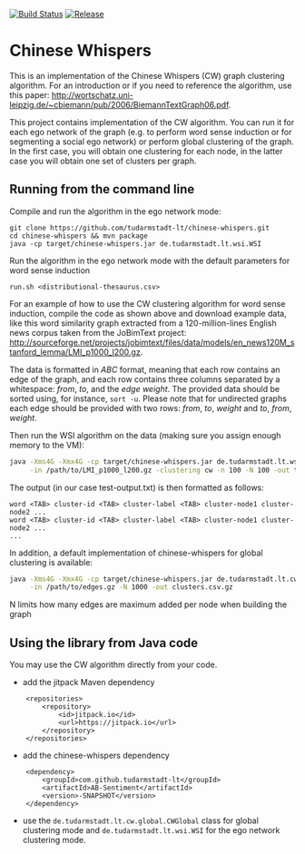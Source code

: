 [![Build Status](https://travis-ci.org/uhh-lt/chinese-whispers.svg?branch=master)](https://travis-ci.org/uhh-lt/chinese-whispers) [![Release](https://jitpack.io/v/uhh-lt/chinese-whispers.svg)](https://jitpack.io/#uhh-lt/chinese-whispers)

Chinese Whispers
================

This is an implementation of the Chinese Whispers (CW) graph clustering algorithm. For an introduction
or if you need to reference the algorithm, use this paper:
<http://wortschatz.uni-leipzig.de/~cbiemann/pub/2006/BiemannTextGraph06.pdf>.

This project contains implementation of the CW algorithm. You can run it for each ego network of the graph (e.g. to perform word sense induction or for segmenting a social ego network) or perform global clustering of the graph. In the first case, you will obtain one clustering for each node, in the latter case you will obtain one set of clusters per graph. 

## Running from the command line

Compile and run the algorithm in the ego network mode:

```
git clone https://github.com/tudarmstadt-lt/chinese-whispers.git
cd chinese-whispers && mvn package
java -cp target/chinese-whispers.jar de.tudarmstadt.lt.wsi.WSI
```

Run the algorithm in the ego network mode with the default parameters for word sense induction

```
run.sh <distributional-thesaurus.csv>
```

For an example of how to use the CW clustering algorithm for word sense induction, compile the code as shown above and download
example data, like this word similarity graph extracted from a 120-million-lines English news
corpus taken from the JoBimText project:
<http://sourceforge.net/projects/jobimtext/files/data/models/en_news120M_stanford_lemma/LMI_p1000_l200.gz>.

The data is formatted in _ABC_ format, meaning that each row contains an edge of the graph,
and each row contains three columns separated by a whitespace: _from_, _to_, and the _edge weight_.
The provided data should be sorted using, for instance, `sort -u`. Please note that for
undirected graphs each edge should be provided with two rows: _from_, _to_, _weight_
and _to_, _from_, _weight_.

Then run the WSI algorithm on the data (making sure you assign enough memory to the VM):

```bash
java -Xms4G -Xmx4G -cp target/chinese-whispers.jar de.tudarmstadt.lt.wsi.WSI \
     -in /path/to/LMI_p1000_l200.gz -clustering cw -n 100 -N 100 -out test-output.txt
```

The output (in our case test-output.txt) is then formatted as follows:

```
word <TAB> cluster-id <TAB> cluster-label <TAB> cluster-node1 cluster-node2 ...
word <TAB> cluster-id <TAB> cluster-label <TAB> cluster-node1 cluster-node2 ...
...
```

In addition, a default implementation of chinese-whispers for global clustering is available:

```bash
java -Xms4G -Xmx4G -cp target/chinese-whispers.jar de.tudarmstadt.lt.cw.global.CWGlobal \
     -in /path/to/edges.gz -N 1000 -out clusters.csv.gz
```
N limits how many edges are maximum added per node when building the graph


## Using the library from Java code

You may use the CW algorithm directly from your code.


* add the jitpack Maven dependency
```
	<repositories>
		<repository>
		    <id>jitpack.io</id>
		    <url>https://jitpack.io</url>
		</repository>
	</repositories>
```
* add the chinese-whispers dependency
```
	<dependency>
	    <groupId>com.github.tudarmstadt-lt</groupId>
	    <artifactId>AB-Sentiment</artifactId>
	    <version>-SNAPSHOT</version>
	</dependency>
```
* use the ```de.tudarmstadt.lt.cw.global.CWGlobal``` class for global clustering mode and ```de.tudarmstadt.lt.wsi.WSI``` for the ego network clustering mode. 

